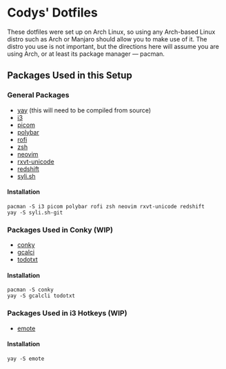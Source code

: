 # Codys' Dotfiles

These dotfiles were set up on Arch Linux, so using any Arch-based Linux distro such as Arch or Manjaro should allow you to make use of it. The distro you use is not important, but the directions here will assume you are using Arch, or at least its package manager — pacman.

## Packages Used in this Setup

### General Packages

- [yay](https://github.com/Jguer/yay) (this will need to be compiled from source)
- [i3](https://i3wm.org/)
- [picom](https://github.com/yshui/picom)
- [polybar](https://github.com/polybar/polybar)
- [rofi](https://github.com/davatorium/rofi)
- [zsh](https://www.zsh.org/)
- [neovim](https://neovim.io/)
- [rxvt-unicode](https://software.schmorp.de/pkg/rxvt-unicode.html)
- [redshift](https://github.com/jonls/redshift)
- [syli.sh](https://github.com/thevinter/styli.sh)

#### Installation

```
pacman -S i3 picom polybar rofi zsh neovim rxvt-unicode redshift
yay -S syli.sh-git
```

### Packages Used in Conky (WIP)

- [conky](https://github.com/brndnmtthws/conky)
- [gcalci](https://github.com/insanum/gcalcli)
- [todotxt](http://todotxt.org/)

#### Installation

```
pacman -S conky
yay -S gcalcli todotxt
```

### Packages Used in i3 Hotkeys (WIP)

- [emote](https://github.com/tom-james-watson/Emote)

#### Installation

```
yay -S emote
```

